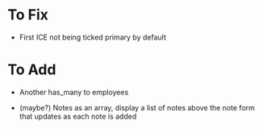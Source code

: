 # To Fix

- First ICE not being ticked primary by default

# To Add

- Another has_many to employees

- (maybe?) Notes as an array, display a list of notes above the note form that updates as each note is added
